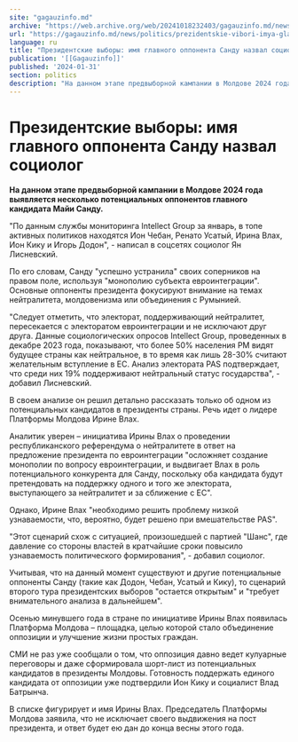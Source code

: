 ```yaml
---
site: "gagauzinfo.md"
archive: "https://web.archive.org/web/20241018232403/gagauzinfo.md/news/politics/prezidentskie-vibori-imya-glavnogo-opponenta-sandu-nazval-sotsiolog"
url: "https://gagauzinfo.md/news/politics/prezidentskie-vibori-imya-glavnogo-opponenta-sandu-nazval-sotsiolog"
language: ru
title: "Президентские выборы: имя главного оппонента Санду назвал социолог"
publication: '[[Gagauzinfo]]'
published: '2024-01-31'
section: politics
description: "На данном этапе предвыборной кампании в Молдове 2024 года выявляется несколько потенциальных оппонентов главного кандидата Майи Санду."
---
```


# Президентские выборы: имя главного оппонента Санду назвал социолог

**На данном этапе предвыборной кампании в Молдове 2024 года выявляется несколько потенциальных оппонентов главного кандидата Майи Санду.**

"По данным службы мониторинга Intellect Group за январь, в топе активных политиков находятся Ион Чебан, Ренато Усатый, Ирина Влах, Ион Кику и Игорь Додон", - написал в соцсетях социолог Ян Лисневский.

По его словам, Санду "успешно устранила" своих соперников на правом поле, используя "монополию субъекта евроинтеграции". Основные оппоненты президента фокусируют внимание на темах нейтралитета, молдовенизма или объединения с Румынией.

"Следует отметить, что электорат, поддерживающий нейтралитет, пересекается с электоратом евроинтеграции и не исключают друг друга. Данные социологических опросов Intellect Group, проведенных в декабре 2023 года, показывают, что более 50% населения РМ видят будущее страны как нейтральное, в то время как лишь 28-30% считают желательным вступление в ЕС. Анализ электората PAS подтверждает, что среди них 19% поддерживают нейтральный статус государства", - добавил Лисневский.

В своем анализе он решил детально рассказать только об одном из потенциальных кандидатов в президенты страны. Речь идет о лидере Платформы Молдова Ирине Влах.

Аналитик уверен – инициатива Ирины Влах о проведении республиканского референдума о нейтралитете в ответ на предложение президента по евроинтеграции "осложняет создание монополии по вопросу евроинтеграции, и выдвигает Влах в роль потенциального конкурента для Санду, поскольку оба кандидата будут претендовать на поддержку одного и того же электората, выступающего за нейтралитет и за сближение с ЕС".

Однако, Ирине Влах "необходимо решить проблему низкой узнаваемости, что, вероятно, будет решено при вмешательстве PAS".

"Этот сценарий схож с ситуацией, произошедшей с партией "Шанс", где давление со стороны властей в кратчайшие сроки повысило узнаваемость политического формирования", - добавил социолог.

Учитывая, что на данный момент существуют и другие потенциальные оппоненты Санду (такие как Додон, Чебан, Усатый и Кику), то сценарий второго тура президентских выборов "остается открытым" и "требует внимательного анализа в дальнейшем".

Осенью минувшего года в стране по инициативе Ирины Влах появилась Платформа Молдова – площадка, целью которой стало объединение оппозиции и улучшение жизни простых граждан.

СМИ не раз уже сообщали о том, что оппозиция давно ведет кулуарные переговоры и даже сформировала шорт-лист из потенциальных кандидатов в президенты Молдовы. Готовность поддержать единого кандидата от оппозиции уже подтвердили Ион Кику и социалист Влад Батрынча.

В списке фигурирует и имя Ирины Влах. Председатель Платформы Молдова заявила, что не исключает своего выдвижения на пост президента, и ответ будет ею дан до конца весны этого года.